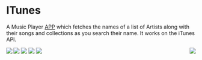 # ITunes
A Music Player <a href="https://github.com/AYUSTARK/ITunes/raw/master/app/release/app-release.apk">APP</a> which fetches the names of a list of Artists along with their songs and collections as you search their name.
It works on the iTunes API.

<img src="https://github.com/AYUSTARK/ITunes/blob/master/app/src/main/res/mipmap-xxxhdpi/ic_launcher.png">
<img src="https://github.com/AYUSTARK/ITunes/blob/master/app/src/main/res/mipmap-xxxhdpi/ic_tunes_foreground.png">
<img src="https://github.com/AYUSTARK/Photos/blob/main/iTunes/itunesss3.jpeg">
<img src="https://github.com/AYUSTARK/Photos/blob/main/iTunes/itunesgif.mp4">
<img src="https://github.com/AYUSTARK/Photos/blob/main/iTunes/itunesss1.jpeg" align="left">
<img src="https://github.com/AYUSTARK/Photos/blob/main/iTunes/itunesss2.jpeg" align="right">